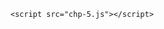 <!DOCTYPE html>
<html lang="en">
<head>
    <meta charset="UTF-8">
    <meta name="viewport" content="width=device-width, initial-scale=1.0">
    <title>Chapter 5</title>
</head>
<body>
    

    <script src="chp-5.js"></script>
</body>
</html>
